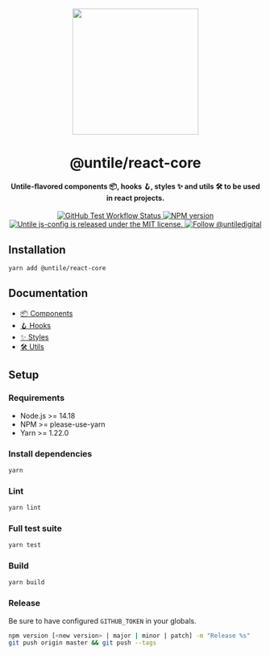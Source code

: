 <p align="center">
  <br><img width="250" src="https://untile.pt/logo.png" /><br>
</p>

<h1 align="center">
  @untile/react-core
</h1>

<h4 align="center">
  Untile-flavored components 📦, hooks 🪝, styles ✨ and utils 🛠️ to be used in react projects.
</h4>

<p align="center">
  <a href="https://github.com/untile/react-core/actions/workflows/test.yml">
    <img
      alt="GitHub Test Workflow Status"
      src="https://img.shields.io/github/actions/workflow/status/untile/react-core/test.yml?label=Tests&style=for-the-badge"
    />
  </a>
  <a href="https://www.npmjs.com/package/@untile/react-core">
    <img src="https://img.shields.io/npm/v/@untile/react-core.svg?style=for-the-badge" alt="NPM version" />
  </a>
  <a href="https://github.com/untile/js-configs/blob/main/LICENSE">
    <img
      alt="Untile js-config is released under the MIT license."
      src="https://img.shields.io/badge/license-MIT-blue.svg?style=for-the-badge"
    />
  </a>
  <a href="https://twitter.com/intent/follow?screen_name=untiledigital">
    <img
      alt="Follow @untiledigital"
      src="https://img.shields.io/twitter/follow/untiledigital.svg?label=Follow%20@untiledigital&style=for-the-badge"
    />
  </a>
</p>

## Installation

```sh
yarn add @untile/react-core
```

## Documentation

- [📦 Components](docs/components/README.md)
- [🪝 Hooks](docs/hooks/README.md)
- [✨ Styles](docs/styles/README.md)
- [🛠️ Utils](docs/utils/README.md)

## Setup

### Requirements

- Node.js >= 14.18
- NPM >= please-use-yarn
- Yarn >= 1.22.0

### Install dependencies

```sh
yarn
```

### Lint

```sh
yarn lint
```

### Full test suite

```sh
yarn test
```

### Build

```sh
yarn build
```

### Release

Be sure to have configured `GITHUB_TOKEN` in your globals.

```sh
npm version [<new version> | major | minor | patch] -m "Release %s"
git push origin master && git push --tags
```
